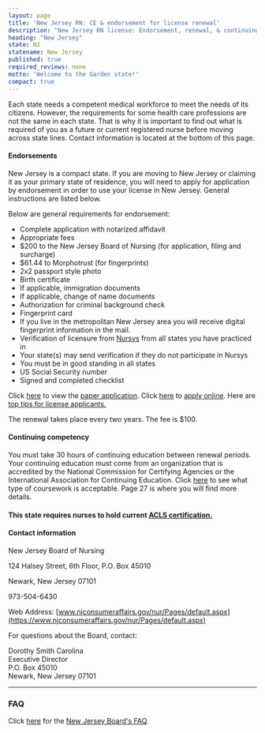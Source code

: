 ```yaml
---
layout: page
title: 'New Jersey RN: CE & endorsement for license renewal'
description: "New Jersey RN license: Endorsement, renewal, & continuing ed. Stay compliant & enhance nursing skills."
heading: "New Jersey"
state: NJ
statename: New Jersey
published: true
required_reviews: none
motto: 'Welcome to the Garden state!'
compact: true
---
```


Each state needs a competent medical workforce to meet the needs of its citizens. However, the requirements for some health care professions are not the same in each state. That is why it is important to find out what is required of you as a future or current registered nurse before moving across state lines. Contact information is located at the bottom of this page.

#### Endorsements

New Jersey is a compact state. If you are moving to New Jersey or claiming it as your primary state of residence, you will need to apply for application by endorsement in order to use your license in New Jersey. General instructions are listed below.

Below are general requirements for endorsement:

-   Complete application with notarized affidavit
-   Appropriate fees
-   $200 to the New Jersey Board of Nursing (for application, filing and surcharge)
-   $61.44 to Morphotrust (for fingerprints)
-   2x2 passport style photo
-   Birth certificate
-   If applicable, immigration documents
-   If applicable, change of name documents
-   Authorization for criminal background check
-   Fingerprint card
-   If you live in the metropolitan New Jersey area you will receive digital fingerprint information in the mail.
-   Verification of licensure from [Nursys](https://www.nursys.com/) from all states you have practiced in
-   Your state(s) may send verification if they do not participate in Nursys
-   You must be in good standing in all states
-   US Social Security number
-   Signed and completed checklist

Click [here](https://www.njconsumeraffairs.gov/nur/Pages/applications.aspx) to view the [paper application](https://www.njconsumeraffairs.gov/nur/Pages/applications.aspx). Click [here](https://newjersey.mylicense.com/eGov/Login.aspx) to [apply online](https://newjersey.mylicense.com/eGov/Login.aspx). Here are [top tips for license applicants.](https://www.njconsumeraffairs.gov/Documents/Top-Tips-for-License-Applicants.pdf)

The renewal takes place every two years. The fee is $100.

#### Continuing competency

You must take 30 hours of continuing education between renewal periods. Your continuing education must come from an organization that is accredited by the National Commission for Certifying Agencies or the International Association for Continuing Education. Click [here](https://www.njconsumeraffairs.gov/regulations/Chapter-37-New-Jersey-Board-of-Nursing.pdf) to see what type of coursework is acceptable. Page 27 is where you will find more details.

#### This state requires nurses to hold current [ACLS certification.](https://www.acls.net/new-jersey-acls-pals-bls)

#### Contact information

New Jersey Board of Nursing

124 Halsey Street, 6th Floor, P.O. Box 45010

Newark, New Jersey 07101

​973-504-6430

Web Address: [www.njconsumeraffairs.gov/nur/Pages/default.aspx](https://www.njconsumeraffairs.gov/nur/Pages/default.aspx)

For questions about the Board, contact:

Dorothy Smith Carolina  
Executive Director  
P.O. Box 45010  
Newark, New Jersey 07101

* * * * *

### FAQ

Click [here](https://www.njconsumeraffairs.gov/nur/Pages/FAQ.aspx) for the [New Jersey Board's FAQ](https://www.njconsumeraffairs.gov/nur/Pages/FAQ.aspx).
